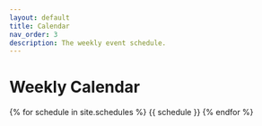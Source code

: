 ```yaml
---
layout: default
title: Calendar
nav_order: 3
description: The weekly event schedule.
---
```


# Weekly Calendar

{% for schedule in site.schedules %}
{{ schedule }}
{% endfor %}